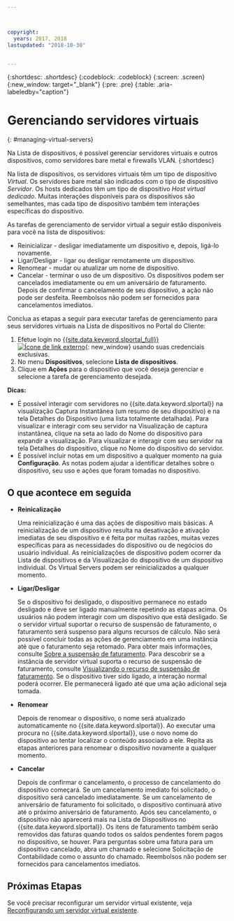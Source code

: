 ```yaml
---



copyright:
  years: 2017, 2018
lastupdated: "2018-10-30"


---
```


{:shortdesc: .shortdesc}
{:codeblock: .codeblock}
{:screen: .screen}
{:new_window: target="_blank"}
{:pre: .pre}
{:table: .aria-labeledby="caption"}


# Gerenciando servidores virtuais
{: #managing-virtual-servers}

Na Lista de dispositivos, é possível gerenciar servidores virtuais e outros dispositivos, como servidores bare metal e firewalls VLAN.
{:shortdesc}

Na lista de dispositivos, os servidores virtuais têm um tipo de dispositivo *Virtual*. Os servidores bare metal são indicados com o tipo de dispositivo *Servidor*. Os hosts dedicados têm um tipo de dispositivo *Host virtual dedicado*. Muitas interações disponíveis para os dispositivos são semelhantes, mas cada tipo de dispositivo também tem interações específicas do dispositivo.

As tarefas de gerenciamento de servidor virtual a seguir estão disponíveis para você na lista de dispositivos:
* Reinicializar - desligar imediatamente um dispositivo e, depois, ligá-lo novamente.
* Ligar/Desligar - ligar ou desligar remotamente um dispositivo.
* Renomear - mudar ou atualizar um nome de dispositivo.
* Cancelar - terminar o uso de um dispositivo. Os dispositivos podem ser cancelados imediatamente ou em um aniversário de faturamento. Depois de confirmar o cancelamento de seu dispositivo, a ação não pode ser desfeita. Reembolsos não podem ser fornecidos para cancelamentos imediatos.

Conclua as etapas a seguir para executar tarefas de gerenciamento para seus servidores virtuais na Lista de dispositivos no Portal do Cliente:  
1. Efetue login no [{{site.data.keyword.slportal_full}} ![Ícone de link externo](../icons/launch-glyph.svg "Ícone de link externo")](https://control.softlayer.com/){: new_window} usando suas credenciais exclusivas. 
2. No menu **Dispositivos**, selecione **Lista de dispositivos**.
3. Clique em **Ações** para o dispositivo que você deseja gerenciar e selecione a tarefa de gerenciamento desejada.

**Dicas:** 
* É possível interagir com servidores no {{site.data.keyword.slportal}} na visualização Captura Instantânea (um resumo de seu dispositivo) e na tela Detalhes do Dispositivo (uma lista totalmente detalhada). Para visualizar e interagir com seu servidor na Visualização de captura instantânea, clique na seta ao lado do Nome do dispositivo para expandir a visualização. Para visualizar e interagir com seu servidor na tela Detalhes do dispositivo, clique no Nome do dispositivo do servidor.
* É possível incluir notas em um dispositivo a qualquer momento na guia **Configuração**. As notas podem ajudar a identificar detalhes sobre o dispositivo, seu uso e ações que foram tomadas no dispositivo.

## O que acontece em seguida
* **Reinicalização**

    Uma reinicialização é uma das ações de dispositivo mais básicas. A reinicialização de um dispositivo resulta na desativação e ativação imediatas de seu dispositivo e é feita por muitas razões, muitas vezes específicas para as necessidades do dispositivo ou de negócios do usuário individual. As reinicializações de dispositivo podem ocorrer da Lista de dispositivos e da Visualização do dispositivo de um dispositivo individual. Os Virtual Servers podem ser reinicializados a qualquer momento.  

* **Ligar/Desligar**

    Se o dispositivo foi desligado, o dispositivo permanece no estado desligado e deve ser ligado manualmente repetindo as etapas acima. Os usuários não podem interagir com um dispositivo que está desligado. Se o servidor virtual suportar o recurso de suspensão de faturamento, o faturamento será suspenso para alguns recursos de cálculo. Não será possível concluir todas as ações de gerenciamento em uma instância até que o faturamento seja retomado. Para obter mais informações, consulte [Sobre a suspensão de faturamento](vsi_about_suspend.html). Para descobrir se a instância de servidor virtual suporta o recurso de suspensão de faturamento, consulte [Visualizando o recurso de suspensão de faturamento](vsi_viewing_suspend.html). Se o dispositivo tiver sido ligado, a interação normal poderá ocorrer. Ele permanecerá ligado até que uma ação adicional seja tomada.

* **Renomear**

  Depois de renomear o dispositivo, o nome será atualizado automaticamente no {{site.data.keyword.slportal}}. Ao executar uma procura no {{site.data.keyword.slportal}}, use o novo nome do dispositivo ao tentar localizar o conteúdo associado a ele. Repita as etapas anteriores para renomear o dispositivo novamente a qualquer momento.

* **Cancelar**

  Depois de confirmar o cancelamento, o processo de cancelamento do dispositivo começará. Se um cancelamento imediato foi solicitado, o dispositivo será cancelado imediatamente. Se um cancelamento de aniversário de faturamento foi solicitado, o dispositivo continuará ativo até o próximo aniversário de faturamento. Após seu cancelamento, o dispositivo não aparecerá mais na Lista de Dispositivos no {{site.data.keyword.slportal}}. Os itens de faturamento também serão removidos das faturas quando todos os saldos pendentes forem pagos no dispositivo, se houver. Para perguntas sobre uma fatura para um dispositivo cancelado, abra um chamado e selecione Solicitação de Contabilidade como o assunto do chamado. Reembolsos não podem ser fornecidos para cancelamentos imediatos.
  
## Próximas Etapas
Se você precisar reconfigurar um servidor virtual existente, veja [Reconfigurando um servidor virtual existente](../vsi/vsi_reconfigure.html).

